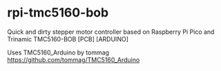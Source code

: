 # rpi-tmc5160-bob
Quick and dirty stepper motor controller based on Raspberry Pi Pico and Trinamic TMC5160-BOB [PCB] [ARDUINO]


Uses TMC5160_Arduino by tommag https://github.com/tommag/TMC5160_Arduino
